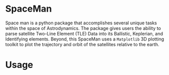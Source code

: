 # SpaceMan

Space man is a python package that accomplishes several unique tasks within the space of Astrodynamics. The package gives users the ability to parse satellite Two-Line Element (TLE) Data into its Ballistic, Keplerian, and Identifying elements. Beyond, this SpaceMan uses a `Matplotlib` 3D plotting toolkit to plot the trajectory and orbit of the satellites relative to the earth.

# Usage
